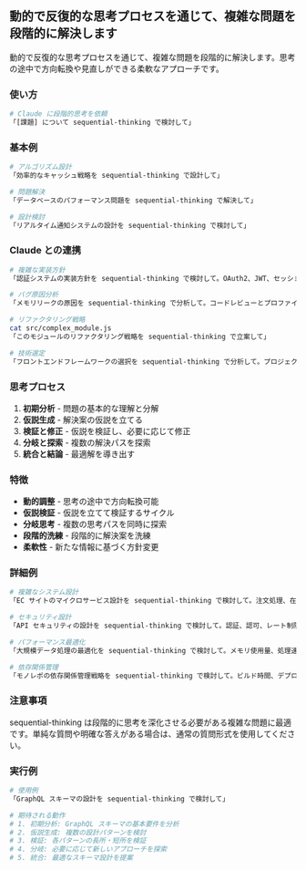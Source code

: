 ## 動的で反復的な思考プロセスを通じて、複雑な問題を段階的に解決します

動的で反復的な思考プロセスを通じて、複雑な問題を段階的に解決します。思考の途中で方向転換や見直しができる柔軟なアプローチです。

### 使い方

```bash
# Claude に段階的思考を依頼
「[課題] について sequential-thinking で検討して」
```

### 基本例

```bash
# アルゴリズム設計
「効率的なキャッシュ戦略を sequential-thinking で設計して」

# 問題解決
「データベースのパフォーマンス問題を sequential-thinking で解決して」

# 設計検討
「リアルタイム通知システムの設計を sequential-thinking で検討して」
```

### Claude との連携

```bash
# 複雑な実装方針
「認証システムの実装方針を sequential-thinking で検討して。OAuth2、JWT、セッション管理を考慮して」

# バグ原因分析
「メモリリークの原因を sequential-thinking で分析して。コードレビューとプロファイリング結果を含めて」

# リファクタリング戦略
cat src/complex_module.js
「このモジュールのリファクタリング戦略を sequential-thinking で立案して」

# 技術選定
「フロントエンドフレームワークの選択を sequential-thinking で分析して。プロジェクト要件と制約を考慮して」
```

### 思考プロセス

1. **初期分析** - 問題の基本的な理解と分解
2. **仮説生成** - 解決案の仮説を立てる
3. **検証と修正** - 仮説を検証し、必要に応じて修正
4. **分岐と探索** - 複数の解決パスを探索
5. **統合と結論** - 最適解を導き出す

### 特徴

- **動的調整** - 思考の途中で方向転換可能
- **仮説検証** - 仮説を立てて検証するサイクル
- **分岐思考** - 複数の思考パスを同時に探索
- **段階的洗練** - 段階的に解決案を洗練
- **柔軟性** - 新たな情報に基づく方針変更

### 詳細例

```bash
# 複雑なシステム設計
「EC サイトのマイクロサービス設計を sequential-thinking で検討して。注文処理、在庫管理、決済の連携を含めて」

# セキュリティ設計
「API セキュリティの設計を sequential-thinking で検討して。認証、認可、レート制限、監査ログを含めて」

# パフォーマンス最適化
「大規模データ処理の最適化を sequential-thinking で検討して。メモリ使用量、処理速度、スケーラビリティを考慮して」

# 依存関係管理
「モノレポの依存関係管理戦略を sequential-thinking で検討して。ビルド時間、デプロイ、テスト実行を含めて」
```

### 注意事項

sequential-thinking は段階的に思考を深化させる必要がある複雑な問題に最適です。単純な質問や明確な答えがある場合は、通常の質問形式を使用してください。

### 実行例

```bash
# 使用例
「GraphQL スキーマの設計を sequential-thinking で検討して」

# 期待される動作
# 1. 初期分析: GraphQL スキーマの基本要件を分析
# 2. 仮説生成: 複数の設計パターンを検討
# 3. 検証: 各パターンの長所・短所を検証
# 4. 分岐: 必要に応じて新しいアプローチを探索
# 5. 統合: 最適なスキーマ設計を提案
```
